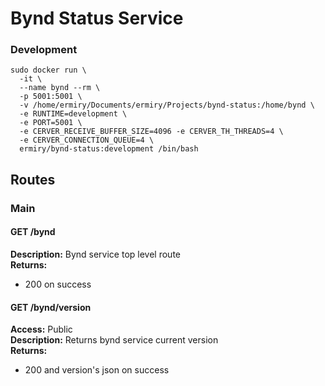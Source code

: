 # Bynd Status Service

### Development
```
sudo docker run \
  -it \
  --name bynd --rm \
  -p 5001:5001 \
  -v /home/ermiry/Documents/ermiry/Projects/bynd-status:/home/bynd \
  -e RUNTIME=development \
  -e PORT=5001 \
  -e CERVER_RECEIVE_BUFFER_SIZE=4096 -e CERVER_TH_THREADS=4 \
  -e CERVER_CONNECTION_QUEUE=4 \
  ermiry/bynd-status:development /bin/bash
```

## Routes

### Main

#### GET /bynd
**Description:** Bynd service top level route \
**Returns:**
  - 200 on success

#### GET /bynd/version
**Access:** Public \
**Description:** Returns bynd service current version \
**Returns:**
  - 200 and version's json on success
